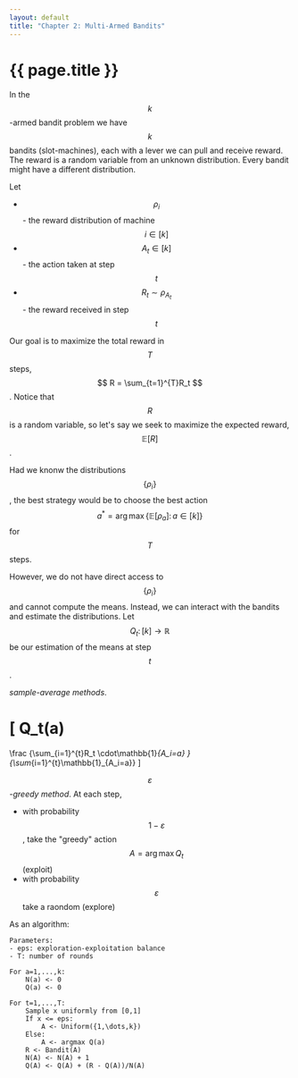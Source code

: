 ```yaml
---
layout: default
title: "Chapter 2: Multi-Armed Bandits"
---
```


# {{ page.title }}

In the $$k$$-armed bandit problem we have $$k$$
bandits (slot-machines), each with a lever
we can pull and receive reward. The reward is a random variable
from an unknown distribution. Every bandit might have 
a different distribution.

Let 
- $$\rho_i$$ - the reward distribution of machine $$i\in[k]$$
- $$A_t\in[k]$$ - the action taken at step $$t$$
- $$R_t \sim \rho_{A_t}$$ - the reward received in step $$t$$

Our goal is to maximize the total reward in $$T$$ steps,
$$ R = \sum_{t=1}^{T}R_t $$. Notice that $$R$$ is a random variable,
so let's say we seek to maximize the expected reward, $$\mathbb{E}[R]$$.

Had we knonw the distributions $$\{\rho_i\}$$,
the best strategy would be to choose the best action
$$a^* = \arg\max \{\mathbb{E}[\rho_a] \colon a\in [k]\}$$ 
for $$T$$ steps.

However, we do not have direct access to $$\{\rho_i\}$$ and cannot
compute the means. Instead, we can interact with the bandits and
estimate the distributions.
Let $$Q_t\colon[k]\to\mathbb{R}$$ be our estimation of the means
at step $$t$$.

*sample-average methods*.

\[
Q_t(a)
=
\frac
{\sum_{i=1}^{t}R_t \cdot\mathbb{1}_{A_i=a} }
{\sum_{i=1}^{t}\mathbb{1}_{A_i=a}}
\]

*$$\varepsilon$$-greedy method*. At each step, 
- with probability $$1-\varepsilon$$, take the 
"greedy" action $$A = \arg\max Q_t$$ (exploit)
- with probability $$\varepsilon$$ take a raondom (explore)

As an algorithm:
```
Parameters:
- eps: exploration-exploitation balance
- T: number of rounds

For a=1,...,k:
    N(a) <- 0
    Q(a) <- 0

For t=1,...,T:
    Sample x uniformly from [0,1]
    If x <= eps:
        A <- Uniform({1,\dots,k})
    Else:
        A <- argmax Q(a)
    R <- Bandit(A)
    N(A) <- N(A) + 1
    Q(A) <- Q(A) + (R - Q(A))/N(A)
```